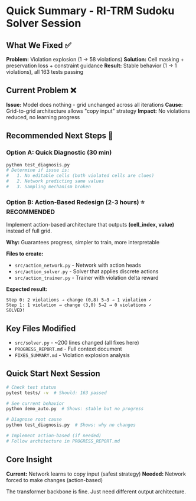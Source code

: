# Quick Summary - RI-TRM Sudoku Solver Session

## What We Fixed ✅

**Problem:** Violation explosion (1 → 58 violations)
**Solution:** Cell masking + preservation loss + constraint guidance
**Result:** Stable behavior (1 → 1 violations), all 163 tests passing

## Current Problem ❌

**Issue:** Model does nothing - grid unchanged across all iterations
**Cause:** Grid-to-grid architecture allows "copy input" strategy
**Impact:** No violations reduced, no learning progress

## Recommended Next Steps 🚀

### Option A: Quick Diagnostic (30 min)
```bash
python test_diagnosis.py
# Determine if issue is:
#   1. No editable cells (both violated cells are clues)
#   2. Network predicting same values
#   3. Sampling mechanism broken
```

### Option B: Action-Based Redesign (2-3 hours) ⭐ RECOMMENDED
Implement action-based architecture that outputs **(cell_index, value)** instead of full grid.

**Why:** Guarantees progress, simpler to train, more interpretable

**Files to create:**
- `src/action_network.py` - Network with action heads
- `src/action_solver.py` - Solver that applies discrete actions
- `src/action_trainer.py` - Trainer with violation delta reward

**Expected result:**
```
Step 0: 2 violations → change (0,8) 5→3 → 1 violation ✓
Step 1: 1 violation → change (3,0) 5→2 → 0 violations ✓
SOLVED!
```

## Key Files Modified

- `src/solver.py` - ~200 lines changed (all fixes here)
- `PROGRESS_REPORT.md` - Full context document
- `FIXES_SUMMARY.md` - Violation explosion analysis

## Quick Start Next Session

```bash
# Check test status
pytest tests/ -v  # Should: 163 passed

# See current behavior
python demo_auto.py  # Shows: stable but no progress

# Diagnose root cause
python test_diagnosis.py  # Shows: why no changes

# Implement action-based (if needed)
# Follow architecture in PROGRESS_REPORT.md
```

## Core Insight

**Current:** Network learns to copy input (safest strategy)
**Needed:** Network forced to make changes (action-based)

The transformer backbone is fine. Just need different output architecture.
